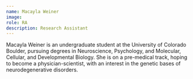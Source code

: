 ```yaml
---
name: Macayla Weiner
image: 
role: RA
description: Research Assistant
---
```


Macayla Weiner is an undergraduate student at the University of Colorado Boulder, pursuing degrees in Neuroscience, Psychology, and Molecular, Cellular, and Developmental Biology. She is on a pre-medical track, hoping to become a physician-scientist, with an interest in the genetic bases of neurodegenerative disorders.


